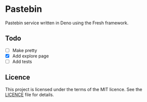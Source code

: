 # Pastebin

Pastebin service written in Deno using the Fresh framework.

## Todo

- [ ] Make pretty
- [x] Add explore page
- [ ] Add tests

## Licence

This project is licensed under the terms of the MIT licence. See the [LICENCE](./LICENCE) file for details.
